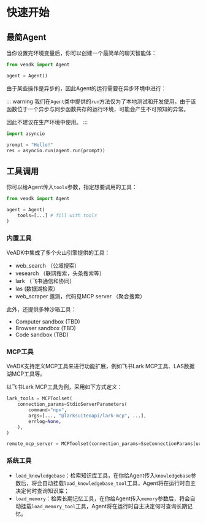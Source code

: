 # 快速开始

## 最简Agent

当你设置完环境变量后，你可以创建一个最简单的聊天智能体：

```python
from veadk import Agent

agent = Agent()
```

由于某些操作是异步的，因此Agent的运行需要在异步环境中进行：

::: warning
我们在`Agent`类中提供的`run`方法仅为了本地测试和开发使用，由于该函数位于一个异步与同步函数共存的运行环境，可能会产生不可预知的异常。

因此不建议在生产环境中使用。
:::

```python
import asyncio

prompt = "Hello!"
res = asyncio.run(agent.run(prompt))
```

## 工具调用

你可以给Agent传入`tools`参数，指定想要调用的工具：

```python
from veadk import Agent

agent = Agent(
    tools=[...] # fill with tools
)
```

### 内置工具

VeADK中集成了多个火山引擎提供的工具：

- web_search （公域搜索）
- vesearch （联网搜索，头条搜索等）
- lark （飞书通信和协同）
- las (数据湖检索）
- web_scraper 邀测，代码见MCP server （聚合搜索）

此外，还提供多种沙箱工具：

- Computer sandbox (TBD)
- Browser sandbox (TBD)
- Code sandbox (TBD)
  
### MCP工具

VeADK支持定义MCP工具来进行功能扩展，例如飞书Lark MCP工具、LAS数据湖MCP工具等。

以飞书Lark MCP工具为例，采用如下方式定义：

```python
lark_tools = MCPToolset(
    connection_params=StdioServerParameters(
        command="npx",
        args=[..., "@larksuiteoapi/lark-mcp", ...],
        errlog=None,
    ),
)

remote_mcp_server = MCPToolset(connection_params=SseConnectionParams(url=url))
```

### 系统工具

- `load_knowledgebase`：检索知识库工具，在你给Agent传入`knowledgebase`参数后，将会自动挂载`load_knowledgebase_tool`工具，Agent将在运行时自主决定何时查询知识库；
- `load_memory`：检索长期记忆工具，在你给Agent传入`memory`参数后，将会自动挂载`load_memory_tool`工具，Agent将在运行时自主决定何时查询长期记忆。
